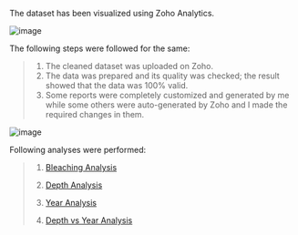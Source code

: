 The dataset has been visualized using Zoho Analytics.

![image](https://user-images.githubusercontent.com/55178494/141182460-a51ea729-73e2-4e8a-82d2-00f9d627b271.png)

The following steps were followed for the same:

> 1. The cleaned dataset was uploaded on Zoho.
> 2. The data was prepared and its quality was checked; the result showed that the data was 100% valid.
> 3. Some reports were completely customized and generated by me while some others were auto-generated by Zoho and I made the required changes in them.

![image](https://user-images.githubusercontent.com/55178494/141182746-e4452768-ca23-444c-beb3-b6f59a236cba.png)

Following analyses were performed:

> 1. [Bleaching Analysis](https://analytics.zoho.in/open-view/208788000000006013)
>
> 2. [Depth Analysis](https://analytics.zoho.in/open-view/208788000000004195)
>
> 3. [Year Analysis](https://analytics.zoho.in/open-view/208788000000004253)
>
> 4. [Depth vs Year Analysis](https://analytics.zoho.in/open-view/208788000000004280)
